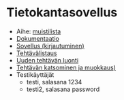 # Tietokantasovellus

* Aihe: [muistilista](https://advancedkittenry.github.io/suunnittelu_ja_tyoymparisto/aiheet/Muistilista.html)
* [Dokumentaatio](https://github.com/oraisa/tietokantasovellus/tree/master/doc/doc.pdf)
* [Sovellus (kirjautuminen)](http://oraisa.users.cs.helsinki.fi/muistilista)
* [Tehtävälistaus](http://oraisa.users.cs.helsinki.fi/muistilista/tehtava/lista)
* [Uuden tehtävän luonti](http://oraisa.users.cs.helsinki.fi/muistilista/tehtava/uusi)
* [Tehtävän katsominen ja muokkaus)](http://oraisa.users.cs.helsinki.fi/muistilista/tehtava/1)
* Testikäyttäjät
  * testi, salasana 1234
  * testi2, salasana password
